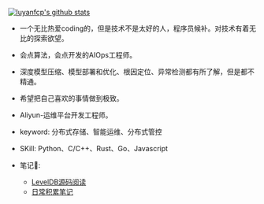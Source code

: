 [![luyanfcp's github stats](https://github-readme-stats.vercel.app/api?username=luyanfcp)](https://github.com/anuraghazra/github-readme-stats)

+ 一个无比热爱coding的，但是技术不是太好的人，程序员候补。对技术有着无比的探索欲望。
+ 会点算法，会点开发的AIOps工程师。
+ 深度模型压缩、模型部署和优化、根因定位、异常检测都有所了解，但是都不精通。
+ 希望把自己喜欢的事情做到极致。
+ Aliyun-运维平台开发工程师。
+ keyword: 分布式存储、智能运维、分布式管控
+ SKill: Python、C/C++、Rust、Go、Javascript

+ 笔记📒:     
  + [LevelDB源码阅读](https://www.yuque.com/luyanfcp/hh4ggd)
  + [日常积累笔记](https://www.yuque.com/luyanfcp/ocxs16)
